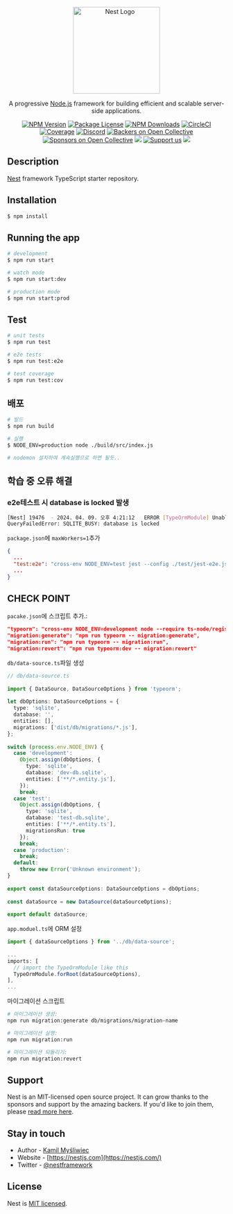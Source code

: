 <p align="center">
  <a href="http://nestjs.com/" target="blank"><img src="https://nestjs.com/img/logo-small.svg" width="200" alt="Nest Logo" /></a>
</p>

[circleci-image]: https://img.shields.io/circleci/build/github/nestjs/nest/master?token=abc123def456
[circleci-url]: https://circleci.com/gh/nestjs/nest

  <p align="center">A progressive <a href="http://nodejs.org" target="_blank">Node.js</a> framework for building efficient and scalable server-side applications.</p>
    <p align="center">
<a href="https://www.npmjs.com/~nestjscore" target="_blank"><img src="https://img.shields.io/npm/v/@nestjs/core.svg" alt="NPM Version" /></a>
<a href="https://www.npmjs.com/~nestjscore" target="_blank"><img src="https://img.shields.io/npm/l/@nestjs/core.svg" alt="Package License" /></a>
<a href="https://www.npmjs.com/~nestjscore" target="_blank"><img src="https://img.shields.io/npm/dm/@nestjs/common.svg" alt="NPM Downloads" /></a>
<a href="https://circleci.com/gh/nestjs/nest" target="_blank"><img src="https://img.shields.io/circleci/build/github/nestjs/nest/master" alt="CircleCI" /></a>
<a href="https://coveralls.io/github/nestjs/nest?branch=master" target="_blank"><img src="https://coveralls.io/repos/github/nestjs/nest/badge.svg?branch=master#9" alt="Coverage" /></a>
<a href="https://discord.gg/G7Qnnhy" target="_blank"><img src="https://img.shields.io/badge/discord-online-brightgreen.svg" alt="Discord"/></a>
<a href="https://opencollective.com/nest#backer" target="_blank"><img src="https://opencollective.com/nest/backers/badge.svg" alt="Backers on Open Collective" /></a>
<a href="https://opencollective.com/nest#sponsor" target="_blank"><img src="https://opencollective.com/nest/sponsors/badge.svg" alt="Sponsors on Open Collective" /></a>
  <a href="https://paypal.me/kamilmysliwiec" target="_blank"><img src="https://img.shields.io/badge/Donate-PayPal-ff3f59.svg"/></a>
    <a href="https://opencollective.com/nest#sponsor"  target="_blank"><img src="https://img.shields.io/badge/Support%20us-Open%20Collective-41B883.svg" alt="Support us"></a>
  <a href="https://twitter.com/nestframework" target="_blank"><img src="https://img.shields.io/twitter/follow/nestframework.svg?style=social&label=Follow"></a>
</p>
  <!--[![Backers on Open Collective](https://opencollective.com/nest/backers/badge.svg)](https://opencollective.com/nest#backer)
  [![Sponsors on Open Collective](https://opencollective.com/nest/sponsors/badge.svg)](https://opencollective.com/nest#sponsor)-->

## Description

[Nest](https://github.com/nestjs/nest) framework TypeScript starter repository.

## Installation

```bash
$ npm install
```

## Running the app

```bash
# development
$ npm run start

# watch mode
$ npm run start:dev

# production mode
$ npm run start:prod
```

## Test

```bash
# unit tests
$ npm run test

# e2e tests
$ npm run test:e2e

# test coverage
$ npm run test:cov
```

## 배포
```bash
# 빌드
$ npm run build

# 실행
$ NODE_ENV=production node ./build/src/index.js

# nodemon 설치하여 계속실행으로 하면 될듯..
```

## 학습 중 오류 해결
### e2e테스트 시 database is locked 발생
```bash
[Nest] 19476  - 2024. 04. 09. 오후 4:21:12   ERROR [TypeOrmModule] Unable to connect to the database. Retrying (1)...
QueryFailedError: SQLITE_BUSY: database is locked
```
`package.json`에 `maxWorkers=1`추가
```json
{
  ...
  "test:e2e": "cross-env NODE_ENV=test jest --config ./test/jest-e2e.json --maxWorkers=1"
  ...
}
```

## CHECK POINT

`pacake.json`에 스크립트 추가.:
```json
"typeorm": "cross-env NODE_ENV=development node --require ts-node/register ./node_modules/typeorm/cli.js -d db/data-source.ts",
"migration:generate": "npm run typeorm -- migration:generate",
"migration:run": "npm run typeorm -- migration:run",
"migration:revert": "npm run typeorm:dev -- migration:revert"
```
`db/data-source.ts`파일 생성
```ts
// db/data-source.ts
 
import { DataSource, DataSourceOptions } from 'typeorm';
 
let dbOptions: DataSourceOptions = {
  type: 'sqlite',
  database: '',
  entities: [],
  migrations: ['dist/db/migrations/*.js'],
};
 
switch (process.env.NODE_ENV) {
  case 'development':
    Object.assign(dbOptions, {
      type: 'sqlite',
      database: 'dev-db.sqlite',
      entities: ['**/*.entity.js'],
    });
    break;
  case 'test':
    Object.assign(dbOptions, {
      type: 'sqlite',
      database: 'test-db.sqlite',
      entities: ['**/*.entity.ts'],
      migrationsRun: true
    });
    break;
  case 'production':
    break;
  default:
    throw new Error('Unknown environment');
}
 
export const dataSourceOptions: DataSourceOptions = dbOptions;
 
const dataSource = new DataSource(dataSourceOptions);
 
export default dataSource;
```
`app.moduel.ts`에 ORM 설정
```ts
import { dataSourceOptions } from '../db/data-source';
 
...
imports: [
  // import the TypeOrmModule like this    
  TypeOrmModule.forRoot(dataSourceOptions),
],
...
```
마이그레이션 스크립트
```bash
# 마이그레이션 생성:
npm run migration:generate db/migrations/migration-name

# 마이그레이션 실행:
npm run migration:run

# 마이그레이션 되돌리기:
npm run migration:revert
```

## Support

Nest is an MIT-licensed open source project. It can grow thanks to the sponsors and support by the amazing backers. If you'd like to join them, please [read more here](https://docs.nestjs.com/support).

## Stay in touch

- Author - [Kamil Myśliwiec](https://kamilmysliwiec.com)
- Website - [https://nestjs.com](https://nestjs.com/)
- Twitter - [@nestframework](https://twitter.com/nestframework)

## License

Nest is [MIT licensed](LICENSE).
